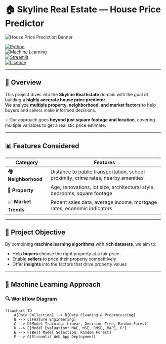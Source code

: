 # 🏠 Skyline Real Estate — House Price Predictor  

![House Price Prediction Banner](assets/banner.png)  

[![Python](https://img.shields.io/badge/Python-3.9%2B-blue.svg)](https://www.python.org/)  
[![Machine Learning](https://img.shields.io/badge/Machine%20Learning-Regression%20Models-orange)]()  
[![Streamlit](https://img.shields.io/badge/Streamlit-App%20Interface-red)](https://streamlit.io/)  
[![License](https://img.shields.io/badge/License-MIT-green)](LICENSE)  

---

## 📌 Overview  
This project dives into the **Skyline Real Estate** domain with the goal of building a **highly accurate house price predictor**.  
We analyze **multiple property, neighborhood, and market factors** to help buyers and sellers make informed decisions.  

💡 Our approach goes **beyond just square footage and location**, covering multiple variables to get a realistic price estimate.  

---

## 📊 Features Considered  

| Category | Features |
|----------|----------|
| 🏘 **Neighborhood** | Distance to public transportation, school proximity, crime rates, nearby amenities |
| 🏡 **Property** | Age, renovations, lot size, architectural style, bedrooms, square footage |
| 📈 **Market Trends** | Recent sales data, average income, mortgage rates, economic indicators |

---

## 🎯 Project Objective  
By combining **machine learning algorithms** with **rich datasets**, we aim to:  
- Help **buyers** choose the right property at a fair price  
- Enable **sellers** to price their property competitively  
- Offer **insights** into the factors that drive property values  

---

## 🧠 Machine Learning Approach  

### 🔍 Workflow Diagram  
```mermaid
flowchart TD
    A[Data Collection] --> B[Data Cleaning & Preprocessing]
    B --> C[Feature Engineering]
    C --> D[Model Training: Linear, Decision Tree, Random Forest]
    D --> E[Model Evaluation: MAE, MSE, RMSE, MAPE, R²]
    E --> F[Best Model Selection: Random Forest]
    F --> G[Streamlit Web App Deployment]
